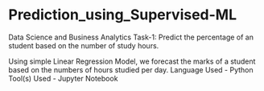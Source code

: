 # Prediction_using_Supervised-ML

Data Science and Business Analytics Task-1:
Predict the percentage of an student based on the number of study hours.

Using simple Linear Regression Model, we forecast the marks of a student based on the numbers of hours studied per day.
Language Used - Python 
Tool(s) Used - Jupyter Notebook
